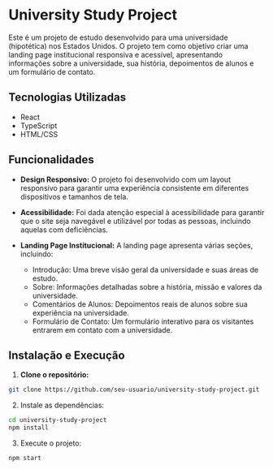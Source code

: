 # University Study Project

Este é um projeto de estudo desenvolvido para uma universidade (hipotética) nos Estados Unidos. O projeto tem como objetivo criar uma landing page institucional responsiva e acessível, apresentando informações sobre a universidade, sua história, depoimentos de alunos e um formulário de contato.

## Tecnologias Utilizadas

- React
- TypeScript
- HTML/CSS


## Funcionalidades

- **Design Responsivo:** O projeto foi desenvolvido com um layout responsivo para garantir uma experiência consistente em diferentes dispositivos e tamanhos de tela.

- **Acessibilidade:** Foi dada atenção especial à acessibilidade para garantir que o site seja navegável e utilizável por todas as pessoas, incluindo aquelas com deficiências.

- **Landing Page Institucional:** A landing page apresenta várias seções, incluindo:
  - Introdução: Uma breve visão geral da universidade e suas áreas de estudo.
  - Sobre: Informações detalhadas sobre a história, missão e valores da universidade.
  - Comentários de Alunos: Depoimentos reais de alunos sobre sua experiência na universidade.
  - Formulário de Contato: Um formulário interativo para os visitantes entrarem em contato com a universidade.

## Instalação e Execução

1. **Clone o repositório:**

```bash
git clone https://github.com/seu-usuario/university-study-project.git
```
2. Instale as dependências:
```bash
cd university-study-project
npm install
```
3. Execute o projeto:
```bash
npm start
```
